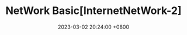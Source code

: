 ---
title: NetWork Basic[InternetNetWork-2]
date: 2023-03-02 20:24:00 +0800
categories: [NetWork, InternetNetWork-2]
tags: [HTTP]
---